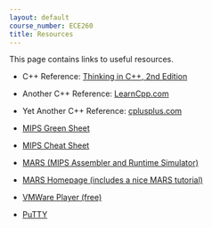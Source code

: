 ```yaml
---
layout: default
course_number: ECE260
title: Resources
---
```


This page contains links to useful resources.
 
  - C++ Reference: [Thinking in C++, 2nd Edition](http://www.mindview.net/Books/TICPP/ThinkingInCPP2e.html)
 
  - Another C++ Reference: [LearnCpp.com](http://www.learncpp.com)
  
  - Yet Another C++ Reference: [cplusplus.com](http://www.cplusplus.com)
  
  - [MIPS Green Sheet](./MIPS_Green_Sheet.pdf)
  
  - [MIPS Cheat Sheet](./MIPS_Cheat_Sheet.pdf)
  
  - [MARS (MIPS Assembler and Runtime Simulator)](./Mars4_5.jar)
  
  - [MARS Homepage (includes a nice MARS tutorial)](http://courses.missouristate.edu/KenVollmar/Mars/index.htm)
 
  - [VMWare Player (free)](https://my.vmware.com/web/vmware/free#desktop_end_user_computing/vmware_workstation_player/12_0)
  
  - [PuTTY](https://the.earth.li/~sgtatham/putty/latest/w32/putty.exe)